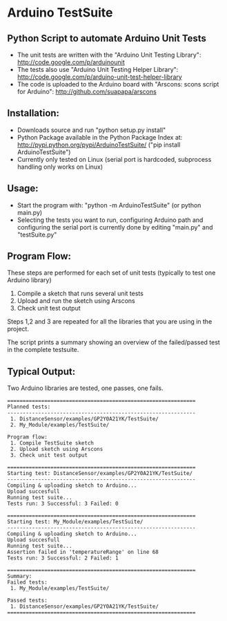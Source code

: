 Arduino TestSuite
=================

Python Script to automate Arduino Unit Tests
--------------------------------------------

 * The unit tests are written with the "Arduino Unit Testing Library": http://code.google.com/p/arduinounit
 * The tests also use "Arduino Unit Testing Helper Library": http://code.google.com/p/arduino-unit-test-helper-library
 * The code is uploaded to the Arduino board with "Arscons: scons script for Arduino": http://github.com/suapapa/arscons

Installation:
-------------
 * Downloads source and run "python setup.py install"
 * Python Package available in the Python Package Index at: http://pypi.python.org/pypi/ArduinoTestSuite/ ("pip install ArduinoTestSuite")
 * Currently only tested on Linux (serial port is hardcoded, subprocess handling only works on Linux)

Usage:
------
 * Start the program with: "python -m ArduinoTestSuite" (or python main.py)
 * Selecting the tests you want to run, configuring Arduino path and configuring the serial port is currently done by editing "main.py" and "testSuite.py"

Program Flow:
------------
These steps are performed for each set of unit tests (typically to test one Arduino library)
   1. Compile a sketch that runs several unit tests
   2. Upload and run the sketch using Arscons
   3. Check unit test output

Steps 1,2 and 3 are repeated for all the libraries that you are using in the project.

The script prints a summary showing an overview of the failed/passed test in the complete testsuite.

Typical Output:
---------------
Two Arduino libraries are tested, one passes, one fails.

````
=============================================================
Planned tests:
-------------------------------------------------------------
 1. DistanceSensor/examples/GP2Y0A21YK/TestSuite/
 2. My_Module/examples/TestSuite/

Program flow:
 1. Compile TestSuite sketch
 2. Upload sketch using Arscons
 3. Check unit test output

=============================================================
Starting test: DistanceSensor/examples/GP2Y0A21YK/TestSuite/
-------------------------------------------------------------
Compiling & uploading sketch to Arduino...
Upload succesfull
Running test suite...
Tests run: 3 Successful: 3 Failed: 0

=============================================================
Starting test: My_Module/examples/TestSuite/
-------------------------------------------------------------
Compiling & uploading sketch to Arduino...
Upload succesfull
Running test suite...
Assertion failed in 'temperatureRange' on line 68
Tests run: 3 Successful: 2 Failed: 1

=============================================================
Summary: 
Failed tests:
 1. My_Module/examples/TestSuite/

Passed tests:
 1. DistanceSensor/examples/GP2Y0A21YK/TestSuite/
=============================================================
````
